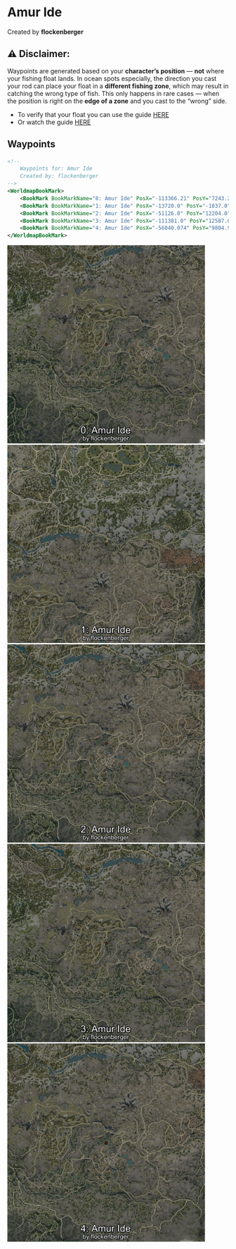 # Amur Ide
Created by **flockenberger**

## ⚠️ Disclaimer:
Waypoints are generated based on your __**character’s position**__ — __not__ where your fishing float lands.
In ocean spots especially, the direction you cast your rod can place your float in a **different fishing zone**, which may result in catching the wrong type of fish.
This only happens in rare cases — when the position is right on the **edge of a zone** and you cast to the “wrong” side.

- To verify that your float you can use the guide [HERE](https://flockenberger.github.io/bdo-fish-position/)
- Or watch the guide [HERE](https://youtu.be/t-VXcRoNojk)

## Waypoints
```xml
<!--
    Waypoints for: Amur Ide
    Created by: flockenberger
-->
<WorldmapBookMark>
    <BookMark BookMarkName="0: Amur Ide" PosX="-113366.21" PosY="7243.2227" PosZ="-392450.12" />
    <BookMark BookMarkName="1: Amur Ide" PosX="-13720.0" PosY="-1037.0" PosZ="-257322.0" />
    <BookMark BookMarkName="2: Amur Ide" PosX="-51126.0" PosY="12204.0" PosZ="-379440.0" />
    <BookMark BookMarkName="3: Amur Ide" PosX="-111381.0" PosY="12587.0" PosZ="-373249.0" />
    <BookMark BookMarkName="4: Amur Ide" PosX="-56040.074" PosY="9804.97" PosZ="-379702.38" />
</WorldmapBookMark>
```

<img src="./Amur Ide_0_Preview.webp" width="450"/> <img src="./Amur Ide_1_Preview.webp" width="450"/> <img src="./Amur Ide_2_Preview.webp" width="450"/> <img src="./Amur Ide_3_Preview.webp" width="450"/> <img src="./Amur Ide_4_Preview.webp" width="450"/> 